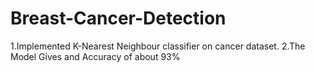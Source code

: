 # Breast-Cancer-Detection

1.Implemented K-Nearest Neighbour classifier on cancer dataset.
2.The Model Gives and Accuracy of about 93%
